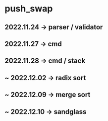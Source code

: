 # push_swap
## 2022.11.24 -> parser / validator
## 2022.11.27 -> cmd
## 2022.11.28 -> cmd / stack
## ~ 2022.12.02 -> radix sort
## ~ 2022.12.09 -> merge sort
## ~ 2022.12.10 -> sandglass
